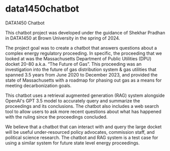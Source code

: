 # data1450chatbot
DATA1450 Chatbot

This chatbot project was developed under the guidance of Shekhar Pradhan in DATA1450 at Brown University in the spring of 2024. 

The project goal was to create a chatbot that answers questions about a complex energy regulatory proceeding.
In specific, the proceeding that we looked at was the Massachusetts Department of Public Utilities (DPU) docket 20-80 a.k.a. “The Future of Gas”. This proceeding was an investigation into the future of gas distribution system & gas utilities that spanned 3.5 years from June 2020 to December 2023, and provided the state of Massachusetts with a roadmap for phasing out gas as a means for meeting decarbonization goals.

This chatbot uses a retrieval augmented generation (RAG) system alongside OpenAI's GPT 3.5 model to accurately query and summarize the proceedings and its conclusions. The chatbot also includes a web search tool to allow users to ask more recent questions about what has happened with the ruling since the proceedings concluded.

We believe that a chatbot that can interact with and query the large docket will be useful under-resourced policy advocates, commission staff, and political science research. The chatbot and RAG system is a test case for using a similar system for future state level energy proceedings.
